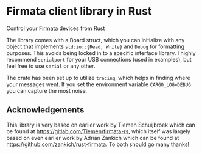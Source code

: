 # Firmata client library in Rust

Control your [Firmata](https://github.com/firmata/protocol) devices from Rust

The library comes with a Board struct, which you can initialize with any object that implements `std:io::{Read, Write}` and `Debug` for formatting purposes. This avoids being locked in to a specific interface library. I highly recommend `serialport` for your USB connections (used in examples), but feel free to use `serial` or any other.

The crate has been set up to utilize `tracing`, which helps in finding where your messages went. If you set the environment variable `CARGO_LOG=DEBUG` you can capture the most noise.

## Acknowledgements

This library is very based on earlier work by Tiemen Schuijbroek which can be found at https://gitlab.com/Tiemen/firmata-rs, which itself was largely based on even earlier work by Adrian Zankich which can be found at https://github.com/zankich/rust-firmata. To both should go many thanks!
